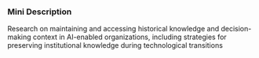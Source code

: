 ### Mini Description

Research on maintaining and accessing historical knowledge and decision-making context in AI-enabled organizations, including strategies for preserving institutional knowledge during technological transitions
